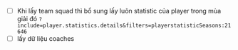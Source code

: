  - [ ] Khi lấy team squad thì bổ sung lấy luôn statistic của player trong mùa giải đó `?include=player.statistics.details&filters=playerstatisticSeasons:21646`
- [ ] lấy dữ liệu coaches
<!--stackedit_data:
eyJoaXN0b3J5IjpbMTg5MDE5OTA0OSwxMjE5NjQ0Mjk5LDE3Mz
QwNjI1ODgsNTM0NjAzMTk3LDE2Mjk2MzExNDddfQ==
-->